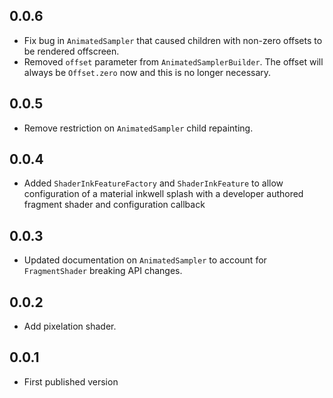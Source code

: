 ## 0.0.6

* Fix bug in `AnimatedSampler` that caused children with non-zero offsets to
  be rendered offscreen.
* Removed `offset` parameter from `AnimatedSamplerBuilder`. The offset will
  always be `Offset.zero` now and this is no longer necessary.


## 0.0.5

* Remove restriction on `AnimatedSampler` child repainting.

## 0.0.4

* Added `ShaderInkFeatureFactory` and `ShaderInkFeature` to allow configuration of a
  material inkwell splash with a developer authored fragment shader and configuration
  callback

## 0.0.3

* Updated documentation on `AnimatedSampler` to account for `FragmentShader` breaking
  API changes.

## 0.0.2

 * Add pixelation shader.

## 0.0.1

 * First published version
